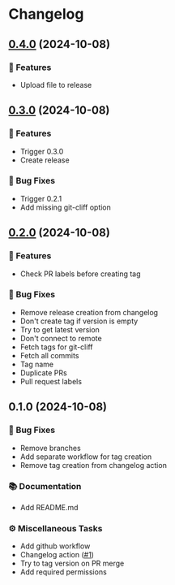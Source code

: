 # Changelog


## [0.4.0](https://github.com/vjousse/changelog-action-test/compare/v0.3.0..v0.4.0) (2024-10-08)



### 🚀 Features

- Upload file to release


## [0.3.0](https://github.com/vjousse/changelog-action-test/compare/v0.2.0..v0.3.0) (2024-10-08)



### 🚀 Features

- Trigger 0.3.0
- Create release

### 🐛 Bug Fixes

- Trigger 0.2.1
- Add missing git-cliff option


## [0.2.0](https://github.com/vjousse/changelog-action-test/compare/v0.1.0..v0.2.0) (2024-10-08)



### 🚀 Features

- Check PR labels before creating tag

### 🐛 Bug Fixes

- Remove release creation from changelog
- Don't create tag if version is empty
- Try to get latest version
- Don't connect to remote
- Fetch tags for git-cliff
- Fetch all commits
- Tag name
- Duplicate PRs
- Pull request labels


## 0.1.0 (2024-10-08)


### 🐛 Bug Fixes

- Remove branches
- Add separate workflow for tag creation
- Remove tag creation from changelog action

### 📚 Documentation

- Add README.md

### ⚙️ Miscellaneous Tasks

- Add github workflow
- Changelog action ([#1](https://github.com/MTES-MCT/ecobalyse/issues/1))
- Try to tag version on PR merge
- Add required permissions

<!-- generated by git-cliff -->
